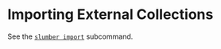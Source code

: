 # Importing External Collections

See the [`slumber import`](./cli/subcommands.md#slumber-import) subcommand.
